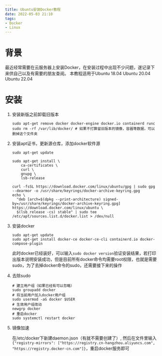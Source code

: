 ```yaml
---
title: Ubuntu安装Docker教程
date: 2022-05-03 21:10
tags:
- Docker
- Linux
---
```


# 背景
最近经常需要在云服务器上安装Docker，在安装过程中出现不少问题，遂记录下来供自己以及有需要的朋友查阅。
本教程适用于Ubuntu 18.04 Ubuntu 20.04 Ubuntu 22.04
<!--more-->
# 安装
1. 安装新版之前卸载旧版本
    ```shell
    sudo apt-get remove docker docker-engine docker.io containerd runc
    sudo rm -rf /var/lib/docker/ # 如果不打算留旧版本的镜像，容器等数据，可以删掉这个文件夹
    ```
2. 安装apt证书，更新源仓库，添加docker软件源
    ```shell
    sudo apt-get update

    sudo apt-get install \
        ca-certificates \
        curl \
        gnupg \
        lsb-release
        
    curl -fsSL https://download.docker.com/linux/ubuntu/gpg | sudo gpg --dearmor -o /usr/share/keyrings/docker-archive-keyring.gpg
    echo \
      "deb [arch=$(dpkg --print-architecture) signed-by=/usr/share/keyrings/docker-archive-keyring.gpg] https://download.docker.com/linux/ubuntu \
      $(lsb_release -cs) stable" | sudo tee /etc/apt/sources.list.d/docker.list > /dev/null
    ```
3. 安装docker
    ```shell
    sudo apt-get update
    sudo apt-get install docker-ce docker-ce-cli containerd.io docker-compose-plugin
    ```
    此时docker已经装好，可以输入`sudo docker version`验证安装结果，若打印出版本说明安装成功，但是目前所有docker命令均需要root权限，也就是需要sudo，为了去掉docker命令的sudo，还需要接下来的操作
4. 去除sudo
    ```shell
    # 建立用户组（如果已经有可以忽略）
    sudo groupadd docker
    # 将当前用户加入docker用户组
    sudo usermod -aG docker $USER
    # 生效用户组改动
    newgrp docker
    # 重启docker
    sudo systemctl restart docker
    ```
5. 镜像加速

   在/etc/docker下新建daemon.json（有就不需要创建了）, 然后在文件里输入`{"registry-mirrors": ["https://registry.cn-hangzhou.aliyuncs.com", "https://registry.docker-cn.com"]}`，重启docker服务即可
